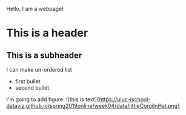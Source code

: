 Hello, I am a webpage!

# This is a header
## This is a subheader

I can make un-ordered list
* first bullet
* second bullet

I'm going to add figure:
![this is text]{https://uiuc-ischool-dataviz.github.io/spring2019online/week04/data/littleCorgiInHat.png}

